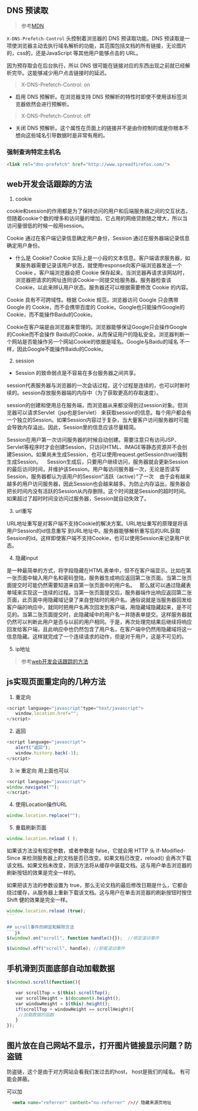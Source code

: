 ## DNS 预读取

> 参考[MDN](https://developer.mozilla.org/zh-CN/docs/Controlling_DNS_prefetching)

`X-DNS-Prefetch-Control` 头控制着浏览器的 DNS 预读取功能。DNS 预读取是一项使浏览器主动去执行域名解析的功能，其范围包括文档的所有链接，无论图片的，css的，还是JavaScript 等其他用户能够点击的 URL。

因为预存取会在后台执行，所以 DNS 很可能在链接对应的东西出现之前就已经解析完毕。这能够减少用户点击链接时的延迟。
>X-DNS-Prefetch-Control: on
* 启用 DNS 预解析。在浏览器支持 DNS 预解析的特性时即使不使用该标签浏览器依然会进行预解析。
>X-DNS-Prefetch-Control: off
* 关闭 DNS 预解析。这个属性在页面上的链接并不是由你控制的或是你根本不想向这些域名引导数据时是非常有用的。

### 强制查询特定主机名
```html
<link rel="dns-prefetch" href="http://www.spreadfirefox.com/">
```

## web开发会话跟踪的方法

1. cookie

cookie和session的作用都是为了保持访问的用户和后端服务器之间的交互状态，但随着cookie个数的增多和访问量的增加，它占用的网络贷款随之增大，所以当访问量很低的时候一般用session。

Cookie 通过在客户端记录信息确定用户身份，Session 通过在服务器端记录信息确定用户身份。

* 什么是 Cookie?
Cookie 实际上是一小段的文本信息。客户端请求服务器，如果服务器需要记录该用户状态，就使用response向客户端浏览器发送一个 Cookie 。客户端浏览器会把 Cookie 保存起来。当浏览器再请求该网站时，浏览器把请求的网址连同该Cookie一同提交给服务器。服务器检查该 Cookie，以此来辨认用户状态。服务器还可以根据需要修改 Cookie 的内容。

Cookie 具有不可跨域性。根据 Cookie 规范，浏览器访问 Google 只会携带 Google 的 Cookie，而不会携带百度的 Cookie。Google也只能操作Google的Cookie，而不能操作Baidu的Cookie。

Cookie在客户端是由浏览器来管理的。浏览器能够保证Google只会操作Google的Cookie而不会操作 Baidu的Cookie，从而保证用户的隐私安全。浏览器判断一个网站是否能操作另一个网站Cookie的依据是域名。Google与Baidu的域名 不一样，因此Google不能操作Baidu的Cookie。

2. session
* Session 的致命弱点是不容易在多台服务器之间共享。

session代表服务器与浏览器的一次会话过程，这个过程是连续的，也可以时断时续的。session存放服务器端的内存中（为了获取更高的存取速度）。   

session的创建和使用总在服务端，而浏览器从来都没得到过session对象。但浏览器可以请求Servlet（jsp也是Servlet） 来获取session的信息。每个用户都会有一个独立的Session。如果Session内容过于复杂，当大量客户访问服务器时可能会导致内存溢出。因此，Session里的信息应该尽量精简。 

Session在用户第一次访问服务器的时候自动创建。需要注意只有访问JSP、Servlet等程序时才会创建Session，只访问HTML、IMAGE等静态资源并不会创建Session。如果尚未生成Session，也可以使用request.getSession(true)强制生成Session。 
 
Session生成后，只要用户继续访问，服务器就会更新Session的最后访问时间，并维护该Session。用户每访问服务器一次，无论是否读写Session，服务器都认为该用户的Session“活跃（active）”了一次   
由于会有越来越多的用户访问服务器，因此Session也会越来越多。为防止内存溢出，服务器会把长时间内没有活跃的Session从内存删除。这个时间就是Session的超时时间。如果超过了超时时间没访问过服务器，Session就自动失效了。

3. url重写   

URL地址重写是对客户端不支持Cookie的解决方案。URL地址重写的原理是将该用户Session的id信息重写 到URL地址中。服务器能够解析重写后的URL获取Session的id。这样即使客户端不支持Cookie，也可以使用Session来记录用户状态。

4. 隐藏input     

是一种最简单的方式，将字段隐藏在HTML表单中，但不在客户端显示。比如在第一张页面中输入用户名和密码登陆，服务器生成响应返回第二张页面。当第二张页面提交时可能仍然需要知道来自第一张页面中的用户名。   那么就可以通过隐藏表单域来实现这一连续的过程。当第一张页面提交后，服务器端作出响应返回第二张页面，此页面中用隐藏域记录了来自登陆时的用户名。通俗说就是当服务器回发给客户端的响应中，就同时把用户名再次回发到客户端，用隐藏域隐藏起来，是不可见的。当第二张页面提交时，此隐藏域中的用户名一并随表单提交。这样服务器就仍然可以判断此用户是否与以前的用户相同。于是，再次处理完结果后继续将响应回发给客户端，且此响应中也仍然包含了用户名，在客户端中仍然用隐藏域将这一信息隐藏。这样就完成了一个连续请求的动作，但是对于用户，这是不可见的。

5. ip地址



> 参考[web开发会话跟踪的方法](https://www.jianshu.com/p/be8ee69ca651)


## js实现页面重定向的几种方法
1. 重定向
```js
<script language="javascript"type="text/javascript">
　　window.location.href="";
</script>
 ```

2. 返回
 ```js
<script language="javascript">
　　alert("返回");
　　window.history.back(-1);
</script>
 ```

3. ie 重定向 用上面也可以
```js
<script language="javascript">
window.navigate("");
</script>
```

4. 使用Location操作URL
```js
window.location.replace("");
```

5. 重载刷新页面
```js
window.location.reload ( );
```

如果该方法没有规定参数，或者参数是 false，它就会用 HTTP 头 If-Modified-Since 来检测服务器上的文档是否已改变。如果文档已改变，reload() 会再次下载该文档。如果文档未改变，则该方法将从缓存中装载文档。这与用户单击浏览器的刷新按钮的效果是完全一样的。

如果把该方法的参数设置为 true，那么无论文档的最后修改日期是什么，它都会绕过缓存，从服务器上重新下载该文档。这与用户在单击浏览器的刷新按钮时按住 Shift 健的效果是完全一样。
```js
window.location.reload (true); 
``` 

## scroll事件的绑定和解除方法
```js
$(window).on("scroll", function handle(){});  //绑定滚动事件

$(window).off("scroll", handle); //卸载滚动事件
```

## 手机滑到页面底部自动加载数据

```js
$(window).scroll(function(){

　　var scrollTop = $(this).scrollTop();
　　var scrollHeight = $(document).height();
　　var windowHeight = $(this).height();
　　if(scrollTop + windowHeight == scrollHeight){
　　 //加载数据的函数
　　}
});
```

## 图片放在自己网站不显示，打开图片链接显示问题？防盗链

  防盗链，这个是由于对方网站会看我们发过去的host， host是我们的域名。 有可能会屏蔽。

  可以加
```html
  <meta name="referrer" content="no-referrer" />// 隐藏来源页地址
```
